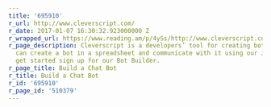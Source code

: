 ```yaml
---
title: '695910'
r_url: http://www.cleverscript.com/
r_date: 2017-01-07 16:30:32.923000000 Z
r_wrapped_url: https://www.reading.am/p/4ySs/http://www.cleverscript.com/
r_page_description: Cleverscript is a developers’ tool for creating bots. Developers
  can create a bot in a spreadsheet and communicate with it using our JSON API. To
  get started sign up for our Bot Builder.
r_page_title: Build a Chat Bot
r_title: Build a Chat Bot
r_id: '695910'
r_page_id: '510379'
---
```


